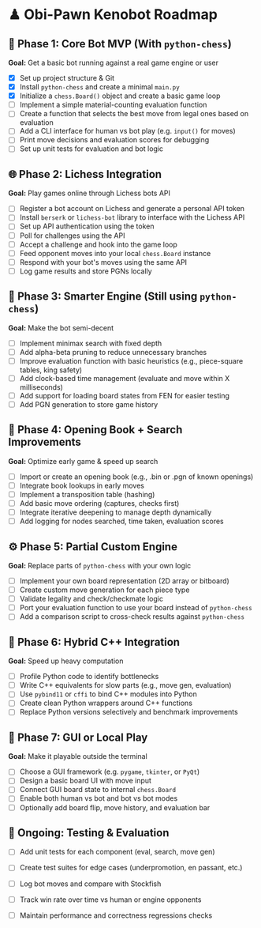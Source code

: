 # ♟ Obi-Pawn Kenobot Roadmap

## 🧱 Phase 1: Core Bot MVP (With `python-chess`)
**Goal:** Get a basic bot running against a real game engine or user

- [x] Set up project structure & Git
- [x] Install `python-chess` and create a minimal `main.py`
- [x] Initialize a `chess.Board()` object and create a basic game loop
- [ ] Implement a simple material-counting evaluation function
- [ ] Create a function that selects the best move from legal ones based on evaluation
- [ ] Add a CLI interface for human vs bot play (e.g. `input()` for moves)
- [ ] Print move decisions and evaluation scores for debugging
- [ ] Set up unit tests for evaluation and bot logic

## 🌐 Phase 2: Lichess Integration
**Goal:** Play games online through Lichess bots API

- [ ] Register a bot account on Lichess and generate a personal API token
- [ ] Install `berserk` or `lichess-bot` library to interface with the Lichess API
- [ ] Set up API authentication using the token
- [ ] Poll for challenges using the API
- [ ] Accept a challenge and hook into the game loop
- [ ] Feed opponent moves into your local `chess.Board` instance
- [ ] Respond with your bot's moves using the same API
- [ ] Log game results and store PGNs locally

## 🚀 Phase 3: Smarter Engine (Still using `python-chess`)
**Goal:** Make the bot semi-decent

- [ ] Implement minimax search with fixed depth
- [ ] Add alpha-beta pruning to reduce unnecessary branches
- [ ] Improve evaluation function with basic heuristics (e.g., piece-square tables, king safety)
- [ ] Add clock-based time management (evaluate and move within X milliseconds)
- [ ] Add support for loading board states from FEN for easier testing
- [ ] Add PGN generation to store game history

## 🧠 Phase 4: Opening Book + Search Improvements
**Goal:** Optimize early game & speed up search

- [ ] Import or create an opening book (e.g., .bin or .pgn of known openings)
- [ ] Integrate book lookups in early moves
- [ ] Implement a transposition table (hashing)
- [ ] Add basic move ordering (captures, checks first)
- [ ] Integrate iterative deepening to manage depth dynamically
- [ ] Add logging for nodes searched, time taken, evaluation scores

## ⚙️ Phase 5: Partial Custom Engine
**Goal:** Replace parts of `python-chess` with your own logic

- [ ] Implement your own board representation (2D array or bitboard)
- [ ] Create custom move generation for each piece type
- [ ] Validate legality and check/checkmate logic
- [ ] Port your evaluation function to use your board instead of `python-chess`
- [ ] Add a comparison script to cross-check results against `python-chess`

## 🚡 Phase 6: Hybrid C++ Integration
**Goal:** Speed up heavy computation

- [ ] Profile Python code to identify bottlenecks
- [ ] Write C++ equivalents for slow parts (e.g., move gen, evaluation)
- [ ] Use `pybind11` or `cffi` to bind C++ modules into Python
- [ ] Create clean Python wrappers around C++ functions
- [ ] Replace Python versions selectively and benchmark improvements

## 🚀 Phase 7: GUI or Local Play
**Goal:** Make it playable outside the terminal

- [ ] Choose a GUI framework (e.g. `pygame`, `tkinter`, or `PyQt`)
- [ ] Design a basic board UI with move input
- [ ] Connect GUI board state to internal `chess.Board`
- [ ] Enable both human vs bot and bot vs bot modes
- [ ] Optionally add board flip, move history, and evaluation bar

## 🥺 Ongoing: Testing & Evaluation

- [ ] Add unit tests for each component (eval, search, move gen)
- [ ] Create test suites for edge cases (underpromotion, en passant, etc.)
- [ ] Log bot moves and compare with Stockfish
- [ ] Track win rate over time vs human or engine opponents
- [ ] Maintain performance and correctness regressions checks

